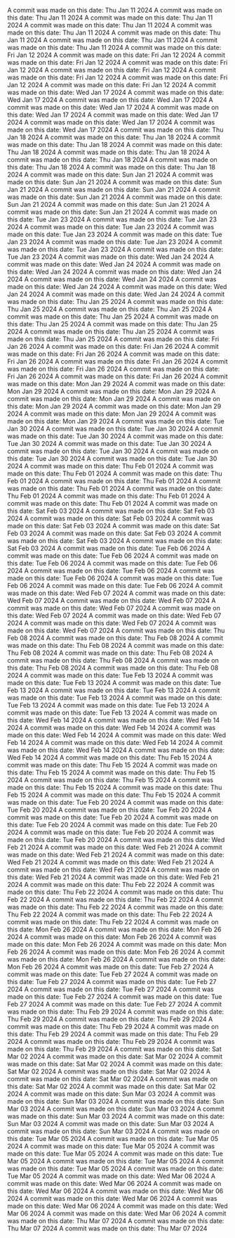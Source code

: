 A commit was made on this date: Thu Jan 11 2024
A commit was made on this date: Thu Jan 11 2024
A commit was made on this date: Thu Jan 11 2024
A commit was made on this date: Thu Jan 11 2024
A commit was made on this date: Thu Jan 11 2024
A commit was made on this date: Thu Jan 11 2024
A commit was made on this date: Thu Jan 11 2024
A commit was made on this date: Thu Jan 11 2024
A commit was made on this date: Fri Jan 12 2024
A commit was made on this date: Fri Jan 12 2024
A commit was made on this date: Fri Jan 12 2024
A commit was made on this date: Fri Jan 12 2024
A commit was made on this date: Fri Jan 12 2024
A commit was made on this date: Fri Jan 12 2024
A commit was made on this date: Fri Jan 12 2024
A commit was made on this date: Fri Jan 12 2024
A commit was made on this date: Wed Jan 17 2024
A commit was made on this date: Wed Jan 17 2024
A commit was made on this date: Wed Jan 17 2024
A commit was made on this date: Wed Jan 17 2024
A commit was made on this date: Wed Jan 17 2024
A commit was made on this date: Wed Jan 17 2024
A commit was made on this date: Wed Jan 17 2024
A commit was made on this date: Wed Jan 17 2024
A commit was made on this date: Thu Jan 18 2024
A commit was made on this date: Thu Jan 18 2024
A commit was made on this date: Thu Jan 18 2024
A commit was made on this date: Thu Jan 18 2024
A commit was made on this date: Thu Jan 18 2024
A commit was made on this date: Thu Jan 18 2024
A commit was made on this date: Thu Jan 18 2024
A commit was made on this date: Thu Jan 18 2024
A commit was made on this date: Sun Jan 21 2024
A commit was made on this date: Sun Jan 21 2024
A commit was made on this date: Sun Jan 21 2024
A commit was made on this date: Sun Jan 21 2024
A commit was made on this date: Sun Jan 21 2024
A commit was made on this date: Sun Jan 21 2024
A commit was made on this date: Sun Jan 21 2024
A commit was made on this date: Sun Jan 21 2024
A commit was made on this date: Tue Jan 23 2024
A commit was made on this date: Tue Jan 23 2024
A commit was made on this date: Tue Jan 23 2024
A commit was made on this date: Tue Jan 23 2024
A commit was made on this date: Tue Jan 23 2024
A commit was made on this date: Tue Jan 23 2024
A commit was made on this date: Tue Jan 23 2024
A commit was made on this date: Tue Jan 23 2024
A commit was made on this date: Wed Jan 24 2024
A commit was made on this date: Wed Jan 24 2024
A commit was made on this date: Wed Jan 24 2024
A commit was made on this date: Wed Jan 24 2024
A commit was made on this date: Wed Jan 24 2024
A commit was made on this date: Wed Jan 24 2024
A commit was made on this date: Wed Jan 24 2024
A commit was made on this date: Wed Jan 24 2024
A commit was made on this date: Thu Jan 25 2024
A commit was made on this date: Thu Jan 25 2024
A commit was made on this date: Thu Jan 25 2024
A commit was made on this date: Thu Jan 25 2024
A commit was made on this date: Thu Jan 25 2024
A commit was made on this date: Thu Jan 25 2024
A commit was made on this date: Thu Jan 25 2024
A commit was made on this date: Thu Jan 25 2024
A commit was made on this date: Fri Jan 26 2024
A commit was made on this date: Fri Jan 26 2024
A commit was made on this date: Fri Jan 26 2024
A commit was made on this date: Fri Jan 26 2024
A commit was made on this date: Fri Jan 26 2024
A commit was made on this date: Fri Jan 26 2024
A commit was made on this date: Fri Jan 26 2024
A commit was made on this date: Fri Jan 26 2024
A commit was made on this date: Mon Jan 29 2024
A commit was made on this date: Mon Jan 29 2024
A commit was made on this date: Mon Jan 29 2024
A commit was made on this date: Mon Jan 29 2024
A commit was made on this date: Mon Jan 29 2024
A commit was made on this date: Mon Jan 29 2024
A commit was made on this date: Mon Jan 29 2024
A commit was made on this date: Mon Jan 29 2024
A commit was made on this date: Tue Jan 30 2024
A commit was made on this date: Tue Jan 30 2024
A commit was made on this date: Tue Jan 30 2024
A commit was made on this date: Tue Jan 30 2024
A commit was made on this date: Tue Jan 30 2024
A commit was made on this date: Tue Jan 30 2024
A commit was made on this date: Tue Jan 30 2024
A commit was made on this date: Tue Jan 30 2024
A commit was made on this date: Thu Feb 01 2024
A commit was made on this date: Thu Feb 01 2024
A commit was made on this date: Thu Feb 01 2024
A commit was made on this date: Thu Feb 01 2024
A commit was made on this date: Thu Feb 01 2024
A commit was made on this date: Thu Feb 01 2024
A commit was made on this date: Thu Feb 01 2024
A commit was made on this date: Thu Feb 01 2024
A commit was made on this date: Sat Feb 03 2024
A commit was made on this date: Sat Feb 03 2024
A commit was made on this date: Sat Feb 03 2024
A commit was made on this date: Sat Feb 03 2024
A commit was made on this date: Sat Feb 03 2024
A commit was made on this date: Sat Feb 03 2024
A commit was made on this date: Sat Feb 03 2024
A commit was made on this date: Sat Feb 03 2024
A commit was made on this date: Tue Feb 06 2024
A commit was made on this date: Tue Feb 06 2024
A commit was made on this date: Tue Feb 06 2024
A commit was made on this date: Tue Feb 06 2024
A commit was made on this date: Tue Feb 06 2024
A commit was made on this date: Tue Feb 06 2024
A commit was made on this date: Tue Feb 06 2024
A commit was made on this date: Tue Feb 06 2024
A commit was made on this date: Wed Feb 07 2024
A commit was made on this date: Wed Feb 07 2024
A commit was made on this date: Wed Feb 07 2024
A commit was made on this date: Wed Feb 07 2024
A commit was made on this date: Wed Feb 07 2024
A commit was made on this date: Wed Feb 07 2024
A commit was made on this date: Wed Feb 07 2024
A commit was made on this date: Wed Feb 07 2024
A commit was made on this date: Thu Feb 08 2024
A commit was made on this date: Thu Feb 08 2024
A commit was made on this date: Thu Feb 08 2024
A commit was made on this date: Thu Feb 08 2024
A commit was made on this date: Thu Feb 08 2024
A commit was made on this date: Thu Feb 08 2024
A commit was made on this date: Thu Feb 08 2024
A commit was made on this date: Thu Feb 08 2024
A commit was made on this date: Tue Feb 13 2024
A commit was made on this date: Tue Feb 13 2024
A commit was made on this date: Tue Feb 13 2024
A commit was made on this date: Tue Feb 13 2024
A commit was made on this date: Tue Feb 13 2024
A commit was made on this date: Tue Feb 13 2024
A commit was made on this date: Tue Feb 13 2024
A commit was made on this date: Tue Feb 13 2024
A commit was made on this date: Wed Feb 14 2024
A commit was made on this date: Wed Feb 14 2024
A commit was made on this date: Wed Feb 14 2024
A commit was made on this date: Wed Feb 14 2024
A commit was made on this date: Wed Feb 14 2024
A commit was made on this date: Wed Feb 14 2024
A commit was made on this date: Wed Feb 14 2024
A commit was made on this date: Wed Feb 14 2024
A commit was made on this date: Thu Feb 15 2024
A commit was made on this date: Thu Feb 15 2024
A commit was made on this date: Thu Feb 15 2024
A commit was made on this date: Thu Feb 15 2024
A commit was made on this date: Thu Feb 15 2024
A commit was made on this date: Thu Feb 15 2024
A commit was made on this date: Thu Feb 15 2024
A commit was made on this date: Thu Feb 15 2024
A commit was made on this date: Tue Feb 20 2024
A commit was made on this date: Tue Feb 20 2024
A commit was made on this date: Tue Feb 20 2024
A commit was made on this date: Tue Feb 20 2024
A commit was made on this date: Tue Feb 20 2024
A commit was made on this date: Tue Feb 20 2024
A commit was made on this date: Tue Feb 20 2024
A commit was made on this date: Tue Feb 20 2024
A commit was made on this date: Wed Feb 21 2024
A commit was made on this date: Wed Feb 21 2024
A commit was made on this date: Wed Feb 21 2024
A commit was made on this date: Wed Feb 21 2024
A commit was made on this date: Wed Feb 21 2024
A commit was made on this date: Wed Feb 21 2024
A commit was made on this date: Wed Feb 21 2024
A commit was made on this date: Wed Feb 21 2024
A commit was made on this date: Thu Feb 22 2024
A commit was made on this date: Thu Feb 22 2024
A commit was made on this date: Thu Feb 22 2024
A commit was made on this date: Thu Feb 22 2024
A commit was made on this date: Thu Feb 22 2024
A commit was made on this date: Thu Feb 22 2024
A commit was made on this date: Thu Feb 22 2024
A commit was made on this date: Thu Feb 22 2024
A commit was made on this date: Mon Feb 26 2024
A commit was made on this date: Mon Feb 26 2024
A commit was made on this date: Mon Feb 26 2024
A commit was made on this date: Mon Feb 26 2024
A commit was made on this date: Mon Feb 26 2024
A commit was made on this date: Mon Feb 26 2024
A commit was made on this date: Mon Feb 26 2024
A commit was made on this date: Mon Feb 26 2024
A commit was made on this date: Tue Feb 27 2024
A commit was made on this date: Tue Feb 27 2024
A commit was made on this date: Tue Feb 27 2024
A commit was made on this date: Tue Feb 27 2024
A commit was made on this date: Tue Feb 27 2024
A commit was made on this date: Tue Feb 27 2024
A commit was made on this date: Tue Feb 27 2024
A commit was made on this date: Tue Feb 27 2024
A commit was made on this date: Thu Feb 29 2024
A commit was made on this date: Thu Feb 29 2024
A commit was made on this date: Thu Feb 29 2024
A commit was made on this date: Thu Feb 29 2024
A commit was made on this date: Thu Feb 29 2024
A commit was made on this date: Thu Feb 29 2024
A commit was made on this date: Thu Feb 29 2024
A commit was made on this date: Thu Feb 29 2024
A commit was made on this date: Sat Mar 02 2024
A commit was made on this date: Sat Mar 02 2024
A commit was made on this date: Sat Mar 02 2024
A commit was made on this date: Sat Mar 02 2024
A commit was made on this date: Sat Mar 02 2024
A commit was made on this date: Sat Mar 02 2024
A commit was made on this date: Sat Mar 02 2024
A commit was made on this date: Sat Mar 02 2024
A commit was made on this date: Sun Mar 03 2024
A commit was made on this date: Sun Mar 03 2024
A commit was made on this date: Sun Mar 03 2024
A commit was made on this date: Sun Mar 03 2024
A commit was made on this date: Sun Mar 03 2024
A commit was made on this date: Sun Mar 03 2024
A commit was made on this date: Sun Mar 03 2024
A commit was made on this date: Sun Mar 03 2024
A commit was made on this date: Tue Mar 05 2024
A commit was made on this date: Tue Mar 05 2024
A commit was made on this date: Tue Mar 05 2024
A commit was made on this date: Tue Mar 05 2024
A commit was made on this date: Tue Mar 05 2024
A commit was made on this date: Tue Mar 05 2024
A commit was made on this date: Tue Mar 05 2024
A commit was made on this date: Tue Mar 05 2024
A commit was made on this date: Wed Mar 06 2024
A commit was made on this date: Wed Mar 06 2024
A commit was made on this date: Wed Mar 06 2024
A commit was made on this date: Wed Mar 06 2024
A commit was made on this date: Wed Mar 06 2024
A commit was made on this date: Wed Mar 06 2024
A commit was made on this date: Wed Mar 06 2024
A commit was made on this date: Wed Mar 06 2024
A commit was made on this date: Thu Mar 07 2024
A commit was made on this date: Thu Mar 07 2024
A commit was made on this date: Thu Mar 07 2024
